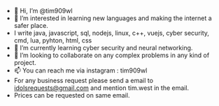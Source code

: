 - 👋 Hi, I’m @tim909wl
- 👀 I’m interested in learning new languages and making the internet a safer place.
- I write java, javascript, sql, nodejs, linux, c++, vuejs, cyber security, cmd, lua, pyhton, html, css
- 🌱 I’m currently learning cyber security and neural networking.
- 💞️ I’m looking to collaborate on any complex problems in any kind of project.
- 📫 You can reach me via instagram : tim909wl
- For any business request please send a email to idolsrequests@gmail.com and mention tim.west in the email.
- Prices can be requested on same email.
